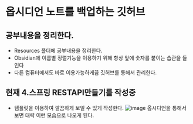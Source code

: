 # 옵시디언 노트를 백업하는 깃허브

## 공부내용을 정리한다.
- Resources 폴더에 공부내용을 정리한다.
- Obsidian에 이름별 정렬기능을 이용하기 위해 항상 앞에 숫자를 붙이는 습관을 들인다
- 다른 컴퓨터에서도 바로 이용가능하게끔 깃허브를 통해서 관리한다.

## 현재 4.스프링 RESTAPI만들기를 작성중
- 템플릿을 이용하여 깔끔하게 보일 수 있게 작성한다.
![image](https://github.com/cvcvcx/java-study/assets/69139476/bd640b46-0756-4730-8e33-329ad706399a)
옵시디언을 통해서 보면 대략 이런 모습으로 나오게 된다.
